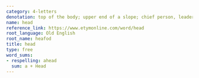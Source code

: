 ```yaml
---
category: 4-letters
denotation: top of the body; upper end of a slope; chief person, leader ruler; capital city
name: head
reference_link: https://www.etymonline.com/word/head
root_language: Old English
root_name: heafod
title: head
type: free
word_sums:
- respelling: ahead
  sum: a + Head
---
```

